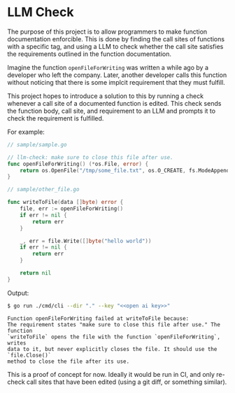 # LLM Check

The purpose of this project is to allow programmers to make function documentation
enforcible. This is done by finding the call sites of functions with a specific tag,
and using a LLM to check whether the call site satisfies the requirements outlined
in the function documentation. 

Imagine the function `openFileForWriting` was written a while ago by
a developer who left the company. Later, another developer calls this function
without noticing that there is some implcit requirement that they must fulfill.

This project hopes to introduce a solution to this by running a check whenever
a call site of a documented function is edited. This check sends the function
body, call site, and requirement to an LLM and prompts it to check the requirement
is fulfilled.

For example:

```go
// sample/sample.go

// llm-check: make sure to close this file after use.
func openFileForWriting() (*os.File, error) {
    return os.OpenFile("/tmp/some_file.txt", os.O_CREATE, fs.ModeAppend)
}

// sample/other_file.go

func writeToFile(data []byte) error {
    file, err := openFileForWriting()
    if err != nil {
        return err
    }

    _, err = file.Write([]byte("hello world"))
    if err != nil {
        return err
    }

    return nil
}
```

Output:
```bash
$ go run ./cmd/cli --dir "." --key "<<open ai key>>"
```
```
Function openFileForWriting failed at writeToFile because:
The requirement states "make sure to close this file after use." The function 
`writeToFile` opens the file with the function `openFileForWriting`, writes 
data to it, but never explicitly closes the file. It should use the `file.Close()` 
method to close the file after its use.
```

This is a proof of concept for now. Ideally it would be run in CI, and only
re-check call sites that have been edited (using a git diff, or something similar).
